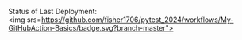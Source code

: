 Status of Last Deployment:<br>
<img srs=https://github.com/fisher1706/pytest_2024/workflows/My-GitHubAction-Basics/badge.svg?branch-master"><br>
